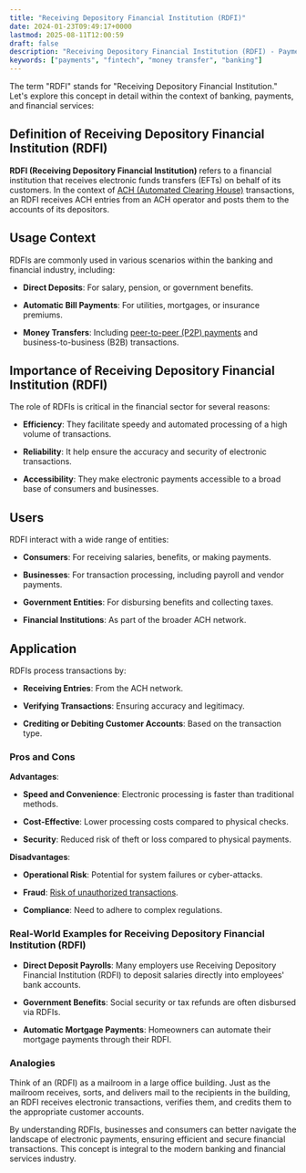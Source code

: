 ```yaml
---
title: "Receiving Depository Financial Institution (RDFI)"
date: 2024-01-23T09:49:17+0000
lastmod: 2025-08-11T12:00:59
draft: false
description: "Receiving Depository Financial Institution (RDFI) - Payment industry knowledge and insights"
keywords: ["payments", "fintech", "money transfer", "banking"]
---
```


The term "RDFI" stands for "Receiving Depository Financial Institution." Let's explore this concept in detail within the context of banking, payments, and financial services:

## Definition of Receiving Depository Financial Institution (RDFI)

**RDFI (Receiving Depository Financial Institution)** refers to a financial institution that receives electronic funds transfers (EFTs) on behalf of its customers. In the context of [ACH (Automated Clearing House)](https://faisalkhanllc.xyz/resources/payments-wiki/a/automated-clearing-house-ach/) transactions, an RDFI receives ACH entries from an ACH operator and posts them to the accounts of its depositors.

## Usage Context

RDFIs are commonly used in various scenarios within the banking and financial industry, including:

- **Direct Deposits**: For salary, pension, or government benefits.

- **Automatic Bill Payments**: For utilities, mortgages, or insurance premiums.

- **Money Transfers**: Including [peer-to-peer (P2P) payments](https://faisalkhanllc.xyz/resources/payments-wiki/p/peer-to-peer-p2p/) and business-to-business (B2B) transactions.

## Importance of Receiving Depository Financial Institution (RDFI)

The role of RDFIs is critical in the financial sector for several reasons:

- **Efficiency**: They facilitate speedy and automated processing of a high volume of transactions.

- **Reliability**: It help ensure the accuracy and security of electronic transactions.

- **Accessibility**: They make electronic payments accessible to a broad base of consumers and businesses.

## Users

RDFI interact with a wide range of entities:

- **Consumers**: For receiving salaries, benefits, or making payments.

- **Businesses**: For transaction processing, including payroll and vendor payments.

- **Government Entities**: For disbursing benefits and collecting taxes.

- **Financial Institutions**: As part of the broader ACH network.

## Application

RDFIs process transactions by:

- **Receiving Entries**: From the ACH network.

- **Verifying Transactions**: Ensuring accuracy and legitimacy.

- **Crediting or Debiting Customer Accounts**: Based on the transaction type.

### Pros and Cons

**Advantages**:

- **Speed and Convenience**: Electronic processing is faster than traditional methods.

- **Cost-Effective**: Lower processing costs compared to physical checks.

- **Security**: Reduced risk of theft or loss compared to physical payments.

**Disadvantages**:

- **Operational Risk**: Potential for system failures or cyber-attacks.

- **Fraud**: [Risk of unauthorized transactions](https://faisalkhanllc.xyz/resources/payments-wiki/f/fraud/).

- **Compliance**: Need to adhere to complex regulations.

### Real-World Examples for Receiving Depository Financial Institution (RDFI)

- **Direct Deposit Payrolls**: Many employers use Receiving Depository Financial Institution (RDFI) to deposit salaries directly into employees' bank accounts.

- **Government Benefits**: Social security or tax refunds are often disbursed via RDFIs.

- **Automatic Mortgage Payments**: Homeowners can automate their mortgage payments through their RDFI.

### Analogies

Think of an (RDFI) as a mailroom in a large office building. Just as the mailroom receives, sorts, and delivers mail to the recipients in the building, an RDFI receives electronic transactions, verifies them, and credits them to the appropriate customer accounts.

By understanding RDFIs, businesses and consumers can better navigate the landscape of electronic payments, ensuring efficient and secure financial transactions. This concept is integral to the modern banking and financial services industry.